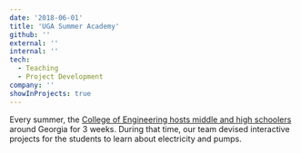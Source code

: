 ```yaml
---
date: '2018-06-01'
title: 'UGA Summer Academy'
github: ''
external: ''
internal: ''
tech:
  - Teaching
  - Project Development
company: ''
showInProjects: true
---
```


Every summer, the [College of Engineering hosts middle and high schoolers](https://www.georgiacenter.uga.edu/youth/summer-academy/advanced-engineering-a) around Georgia for 3 weeks. During that time, our team devised interactive projects for the students to learn about electricity and pumps.
